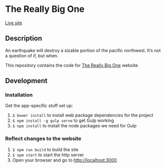 The Really Big One
=================

[Live site](https://threallybig.one)

## Description

An earthquake will destroy a sizable portion of the pacific northwest. It’s not a question of if, but when.

This repository contains the code for [The Really Big One](https://thereallybig.one) website.

## Development

### Installation

Get the app-specific stuff set up:

1. `$ bower install` to install web package dependencies for the project
4. `$ npm install -g gulp serve` to get Gulp working
3. `$ npm install` to install the node packages we need for Gulp

### Reflect changes to the website

1. `$ npm run build` to build the site
2. `$ npm start` to start the http server
3. Open your browser and go to [http://localhost:3000](http://localhost:3000)

###  
